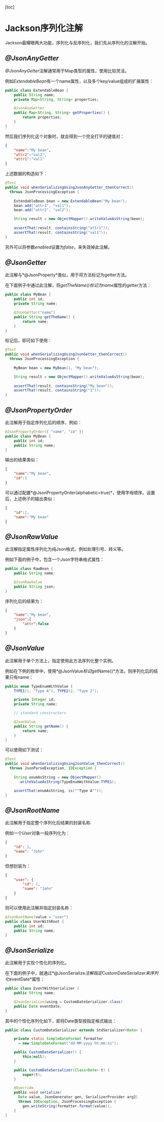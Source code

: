 [toc]

# Jackson序列化注解

Jackson最耀眼两大功能，序列化与反序列化，我们先从序列化的注解开始。

## *@JsonAnyGetter*

*@JsonAnyGetter*注解通常用于Map类型的属性，使用比较灵活。

例如*ExtendableBean*有一个name属性，以及多个key/value组成的扩展属性：

```java
public class ExtendableBean {
    public String name;
    private Map<String, String> properties;

    @JsonAnyGetter
    public Map<String, String> getProperties() {
        return properties;
    }
}
```

然后我们序列化这个对象时，就会得到一个完全打平的键值对：

```json
{
    "name":"My bean",
    "attr2":"val2",
    "attr1":"val1"
}
```

上述数据的构造如下：

```java
@Test
public void whenSerializingUsingJsonAnyGetter_thenCorrect()
  throws JsonProcessingException {
 
    ExtendableBean bean = new ExtendableBean("My bean");
    bean.add("attr1", "val1");
    bean.add("attr2", "val2");

    String result = new ObjectMapper().writeValueAsString(bean);
 
    assertThat(result, containsString("attr1"));
    assertThat(result, containsString("val1"));
}
```

另外可以将参数*enabled*设置为*false*，来失效掉此注解。

## *@JsonGetter*

此注解与*@JsonProperty*类似，用于将方法标记为getter方法。

在下面例子中通过此注解，将*getTheName()*标记为*name*属性的getter方法：

```java
public class MyBean {
    public int id;
    private String name;

    @JsonGetter("name")
    public String getTheName() {
        return name;
    }
}
```

标记后，即可如下使用：

```java
@Test
public void whenSerializingUsingJsonGetter_thenCorrect()
  throws JsonProcessingException {
 
    MyBean bean = new MyBean(1, "My bean");

    String result = new ObjectMapper().writeValueAsString(bean);
 
    assertThat(result, containsString("My bean"));
    assertThat(result, containsString("1"));
}
```

## *@JsonPropertyOrder*

此注解用于指定序列化后的顺序，例如：

```java
@JsonPropertyOrder({ "name", "id" })
public class MyBean {
    public int id;
    public String name;
}
```

输出的结果类似：

```json
{
    "name":"My bean",
    "id":1
}
```

可以通过配置*@JsonPropertyOrder(alphabetic=true)*，使用字母顺序。设置后，上述例子的输出类似：

```json
{
    "id":1,
    "name":"My bean"
}
```

## *@JsonRawValue*

此注解指定属性序列化为纯Json格式，例如处理引号、转义等。

例如下面的例子中，包含一个Json字符串格式属性：

```java
public class RawBean {
    public String name;

    @JsonRawValue
    public String json;
}
```

序列化后的结果为：

```json
{
    "name":"My bean",
    "json":{
        "attr":false
    }
}
```

## *@JsonValue*

此注解用于单个方法上，指定使用此方法序列化整个实例。

例如在下例的枚举中，使用*@JsonValue*标记*getName()*方法，则序列化后的结果只有name：

```java
public enum TypeEnumWithValue {
    TYPE1(1, "Type A"), TYPE2(2, "Type 2");

    private Integer id;
    private String name;

    // standard constructors

    @JsonValue
    public String getName() {
        return name;
    }
}
```

可以使用如下测试：

```java
@Test
public void whenSerializingUsingJsonValue_thenCorrect()
  throws JsonParseException, IOException {
 
    String enumAsString = new ObjectMapper()
      .writeValueAsString(TypeEnumWithValue.TYPE1);

    assertThat(enumAsString, is(""Type A""));
}
```

## *@JsonRootName*

此注解用于指定整个序列化后结果的封装名称.

例如一个*User*对象一般序列化为：

```json
{
    "id": 1,
    "name": "John"
}
```

但想封装为：

```json
{
    "user": {
        "id": 1,
        "name": "John"
    }
}
```

则可以使用此注解并指定封装名称：

```java
@JsonRootName(value = "user")
public class UserWithRoot {
    public int id;
    public String name;
}
```

## *@JsonSerialize*

此注解用于实现个性化的序列化。

在下面的例子中，就通过*@JsonSerialize*注解指定*CustomDateSerializer*来序列化*eventDate*属性：

```java
public class EventWithSerializer {
    public String name;

    @JsonSerialize(using = CustomDateSerializer.class)
    public Date eventDate;
}
```

其中的个性化序列化如下，即将Date类型按指定格式输出：

```java
public class CustomDateSerializer extends StdSerializer<Date> {

    private static SimpleDateFormat formatter 
      = new SimpleDateFormat("dd-MM-yyyy hh:mm:ss");

    public CustomDateSerializer() { 
        this(null); 
    } 

    public CustomDateSerializer(Class<Date> t) {
        super(t); 
    }

    @Override
    public void serialize(
      Date value, JsonGenerator gen, SerializerProvider arg2) 
      throws IOException, JsonProcessingException {
        gen.writeString(formatter.format(value));
    }
}
```
